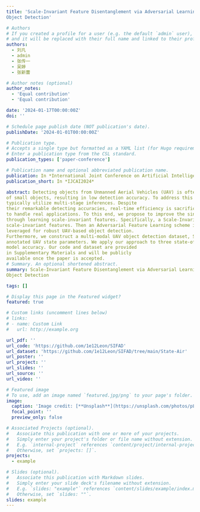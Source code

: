 ```yaml
---
title: 'Scale-Invariant Feature Disentanglement via Adversarial Learning for UAV-based
Object Detection'

# Authors
# If you created a profile for a user (e.g. the default `admin` user), write the username (folder name) here
# and it will be replaced with their full name and linked to their profile.
authors:
  - 刘凡
  - admin
  - 张传一
  - 吴婷
  - 张新蕾

# Author notes (optional)
author_notes:
  - 'Equal contribution'
  - 'Equal contribution'

date: '2024-01-17T00:00:00Z'
doi: ''

# Schedule page publish date (NOT publication's date).
publishDate: '2024-01-01T00:00:00Z'

# Publication type.
# Accepts a single type but formatted as a YAML list (for Hugo requirements).
# Enter a publication type from the CSL standard.
publication_types: ['paper-conference']

# Publication name and optional abbreviated publication name.
publication: In *International Joint Conference on Artificial Intelligence*
publication_short: In *IJCAI2024*

abstract: Detecting objects from Unmanned Aerial Vehicles (UAV) is often hindered by a large number
of small objects, resulting in low detection accuracy. To address this issue, mainstream approaches
typically utilize multi-stage inferences. Despite
their remarkable detecting accuracies, real-time efficiency is sacrificed, making them less practical
to handle real applications. To this end, we propose to improve the single-stage inference accuracy
through learning scale-invariant features. Specifically, a Scale-Invariant Feature Disentangling module is designed to disentangle scale-related and
scale-invariant features. Then an Adversarial Feature Learning scheme is employed to enhance disentanglement. Finally, scale-invariant features are
leveraged for robust UAV-based object detection.
Furthermore, we construct a multi-modal UAV object detection dataset, State-Air, which incorporates
annotated UAV state parameters. We apply our approach to three state-of-the-art lightweight detection frameworks on three benchmark datasets, including State-Air. Extensive experiments demonstrate that our approach can effectively improve
model accuracy. Our code and dataset are provided
in Supplementary Materials and will be publicly
available once the paper is accepted.
# Summary. An optional shortened abstract.
summary: Scale-Invariant Feature Disentanglement via Adversarial Learning for UAV-based
Object Detection

tags: []

# Display this page in the Featured widget?
featured: true

# Custom links (uncomment lines below)
# links:
# - name: Custom Link
#   url: http://example.org

url_pdf: ''
url_code: 'https://github.com/1e12Leon/SIFAD'
url_dataset: 'https://github.com/1e12Leon/SIFAD/tree/main/State-Air'
url_poster: ''
url_project: ''
url_slides: ''
url_source: ''
url_video: ''

# Featured image
# To use, add an image named `featured.jpg/png` to your page's folder.
image:
  caption: 'Image credit: [**Unsplash**](https://unsplash.com/photos/pLCdAaMFLTE)'
  focal_point: ''
  preview_only: false

# Associated Projects (optional).
#   Associate this publication with one or more of your projects.
#   Simply enter your project's folder or file name without extension.
#   E.g. `internal-project` references `content/project/internal-project/index.md`.
#   Otherwise, set `projects: []`.
projects:
  - example

# Slides (optional).
#   Associate this publication with Markdown slides.
#   Simply enter your slide deck's filename without extension.
#   E.g. `slides: "example"` references `content/slides/example/index.md`.
#   Otherwise, set `slides: ""`.
slides: example
---
```

